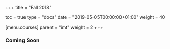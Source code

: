 +++
title = "Fall 2018"

toc = true
type = "docs"
date = "2019-05-05T00:00:00+01:00"
weight = 40

[menu.courses]
    parent = "imt"
    weight = 2
+++

### Coming Soon